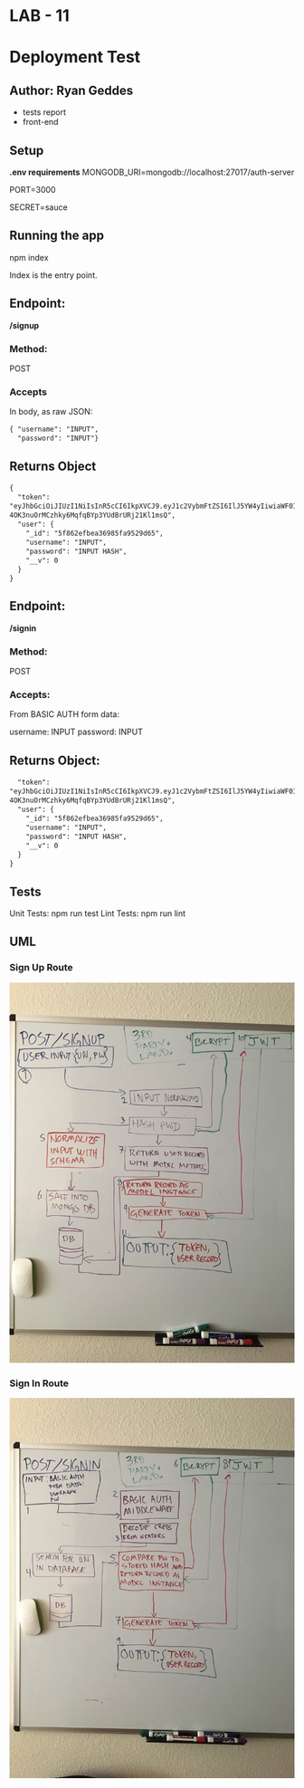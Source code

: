 # LAB - 11

# Deployment Test

## Author: Ryan Geddes
- tests report
- front-end

## Setup
**.env requirements**
MONGODB_URI=mongodb://localhost:27017/auth-server

PORT=3000

SECRET=sauce

## Running the app
npm index

Index is the entry point.


## Endpoint:
**/signup**

### Method:
POST

### Accepts 
In body, as raw JSON:
```
{ "username": "INPUT",
  "password": "INPUT"}
```

## Returns Object
```
{
  "token": "eyJhbGciOiJIUzI1NiIsInR5cCI6IkpXVCJ9.eyJ1c2VybmFtZSI6IlJ5YW4yIiwiaWF0IjoxNjAyNjI5MzcyfQ.Y24-4OK3nuOrMCzhky6MqfqBYp3YUdBrURj21Kl1msQ",
  "user": {
    "_id": "5f862efbea36985fa9529d65",
    "username": "INPUT",
    "password": "INPUT HASH",
    "__v": 0
  }
}
```

## Endpoint:
**/signin**

### Method:
POST

### Accepts:
From BASIC AUTH form data:

username: INPUT
password: INPUT


## Returns Object:

```{
  "token": "eyJhbGciOiJIUzI1NiIsInR5cCI6IkpXVCJ9.eyJ1c2VybmFtZSI6IlJ5YW4yIiwiaWF0IjoxNjAyNjI5MzcyfQ.Y24-4OK3nuOrMCzhky6MqfqBYp3YUdBrURj21Kl1msQ",
  "user": {
    "_id": "5f862efbea36985fa9529d65",
    "username": "INPUT",
    "password": "INPUT HASH",
    "__v": 0
  }
}
```

## Tests

Unit Tests: npm run test
Lint Tests: npm run lint

## UML
### Sign Up Route
![isgnup](./SignupUML.jpg)
### Sign In Route
![signin](./SigninUML.jpg)
